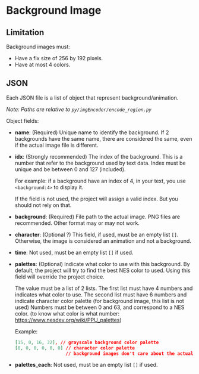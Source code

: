# Background Image

## Limitation

Background images must:
- Have a fix size of 256 by 192 pixels.
- Have at most 4 colors.

## JSON

Each JSON file is a list of object that represent background/animation.

_Note: Paths are relative to `py/imgEncoder/encode_region.py`_

Object fields:

- **name**: (Required)
  Unique name to identify the background.
  If 2 backgrounds have the same name,
  there are considered the same,
  even if the actual image file is different.
- **idx**: (Strongly recommended)
  The index of the background.
  This is a number that refer to the background used by text data.
  Index must be unique and be between 0 and 127 (included).

  For example: if a background have an index of 4, in your text, you use `<background:4>` to display it.

  If the field is not used, the project will assign a valid index.
  But you should not rely on that.
- **background**: (Required)
  File path to the actual image.
  PNG files are recommended. Other format may or may not work.
- **character**: (Optional ?)
  This field, if used, must be an empty list `[]`.
  Otherwise, the image is considered an animation and not a background.
- **time**:
  Not used, must be an empty list `[]` if used.
- **palettes**: (Optional)
  Indicate what color to use with this background.
  By default, the project will try to find the best NES color to used.
  Using this field will override the project choice.
  
  The value must be a list of 2 lists.
  The first list must have 4 numbers and indicates what color to use.
  The second list must have 6 numbers and indicate character color palette
  (for background image, this list is not used)
  Numbers must be between 0 and 63, and correspond to a NES color.
  (to know what color is what number: https://www.nesdev.org/wiki/PPU_palettes)

  Example:
    ```json
    [15, 0, 16, 32], // grayscale background color palette
    [0, 0, 0, 0, 0, 0] // character color palette
                       // background images don't care about the actual values
    ```
- **palettes_each**:
  Not used, must be an empty list `[]` if used.
